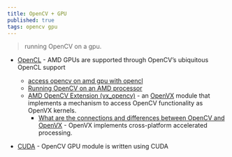```yaml
---
title: OpenCV + GPU
published: true
tags: opencv gpu
---
```

> running OpenCV on a gpu.

- [OpenCL](https://opencv.org/opencl/) - AMD GPUs are supported through OpenCV’s ubiquitous OpenCL support
	- [access opencv on amd gpu with opencl](https://answers.opencv.org/question/5994/access-opencv-on-amd-gpu-with-opencl/)
    - [Running OpenCV on an AMD processor](https://stackoverflow.com/questions/60725403/running-opencv-on-an-amd-processor)
    - [AMD OpenCV Extension (vx_opencv)](https://rocm.docs.amd.com/projects/MIVisionX/en/latest/amd_openvx_extensions/amd_opencv/README.html) - an [OpenVX](https://registry.khronos.org/OpenVX/specs/1.3/html/OpenVX_Specification_1_3.html) module that implements a mechanism to access OpenCV functionality as OpenVX kernels.
		- [What are the connections and differences between OpenCV and OpenVX](https://medium.com/@reza_mahmoudi/what-are-the-connections-and-differences-between-opencv-and-openvx-a074f32f4a1a) - OpenVX implements cross-platform accelerated processing. 
       
- [CUDA](https://opencv.org/platforms/cuda/) - OpenCV GPU module is written using CUDA